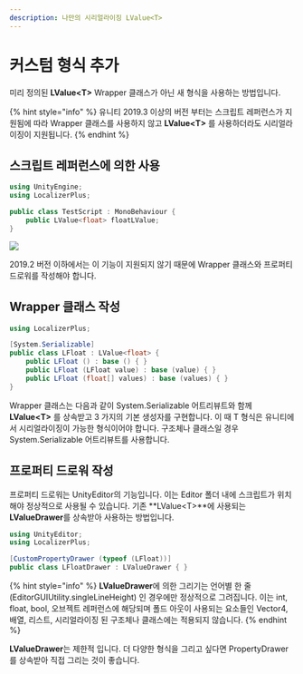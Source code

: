 ```yaml
---
description: 나만의 시리얼라이징 LValue<T>
---
```


# 커스텀 형식 추가

미리 정의된 **LValue\<T>** Wrapper 클래스가 아닌 새 형식을 사용하는 방법입니다.&#x20;

{% hint style="info" %}
유니티 2019.3 이상의 버전 부터는 스크립트 레퍼런스가 지원됨에 따라 Wrapper 클래스를 사용하지 않고 **LValue\<T>** 를 사용하더라도 시리얼라이징이 지원됩니다.
{% endhint %}

## 스크립트 레퍼런스에 의한 사용

```csharp
using UnityEngine;
using LocalizerPlus;

public class TestScript : MonoBehaviour {
    public LValue<float> floatLValue;
}
```

![](../.gitbook/assets/lvalue\_custom\_serialize.PNG)

2019.2 버전 이하에서는 이 기능이 지원되지 않기 때문에 Wrapper 클래스와 프로퍼티 드로워를 작성해야 합니다.&#x20;

## Wrapper 클래스 작성

```csharp
using LocalizerPlus;

[System.Serializable]
public class LFloat : LValue<float> {
    public LFloat () : base () { }
    public LFloat (LFloat value) : base (value) { }
    public LFloat (float[] values) : base (values) { }
}
```

Wrapper 클래스는 다음과 같이 System.Serializable 어트리뷰트와 함께  **LValue\<T>** 를 상속받고 3 가지의 기본 생성자를 구현합니다. 이 때 T 형식은 유니티에서 시리얼라이징이 가능한 형식이어야 합니다. 구조체나 클래스일 경우 System.Serializable 어트리뷰트를 사용합니다.

## 프로퍼티 드로워 작성

프로퍼티 드로워는 UnityEditor의 기능입니다. 이는 Editor 폴더 내에 스크립트가 위치해야 정상적으로 사용될 수 있습니다. 기존 **LValue\<T>**에 사용되는 **LValueDrawer**를 상속받아 사용하는 방법입니다.

```csharp
using UnityEditor;
using LocalizerPlus;

[CustomPropertyDrawer (typeof (LFloat))]
public class LFloatDrawer : LValueDrawer { }
```

{% hint style="info" %}
**LValueDrawer**에 의한 그리기는 언어별 한 줄 (EditorGUIUtility.singleLineHeight) 인 경우에만 정상적으로 그려집니다. 이는 int, float, bool, 오브젝트 레퍼런스에 해당되며 폴드 아웃이 사용되는 요소들인 Vector4, 배열, 리스트, 시리얼라이징 된 구조체나 클래스에는 적용되지 않습니다.
{% endhint %}

**LValueDrawer**는 제한적 입니다. 더 다양한 형식을 그리고 싶다면 PropertyDrawer를 상속받아 직접 그리는 것이 좋습니다.
